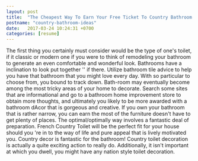 ```yaml
---
layout: post
title:  "The Cheapest Way To Earn Your Free Ticket To Country Bathroom Ideas"
postname: "country-bathroom-ideas"
date:   2017-03-24 10:24:31 +0700
categories: [resume]
---
```

The first thing you certainly must consider would be the type of one's toilet, if it classic or modern one if you were to think of remodeling your bathroom to generate an even comfortable and wonderful look. Bathrooms have a inclination to look put together '' if there. Utilize bathroom tile advice to help you have that bathroom that you might love every day. With so particular to choose from, you bound to track down. Bath-room may eventually become among the most tricky areas of your home to decorate. Search some sites that are informational and go to a bathroom home improvement store to obtain more thoughts, and ultimately you likely to be more awarded with a bathroom dAcor that is gorgeous and creative. If you own your bathroom that is rather narrow, you can earn the most of the furniture doesn't have to get plenty of places. The optimal/optimally way involves a fantastic deal of preparation. French Country Toilet will be the perfect fit for your house should you 're in to the way of life and pure appeal that is lively motivated you. Country decor is fantastic for the bathroom! Country toilet decoration is actually a quite exciting action to really do. Additionally, it isn't important at which you dwell, you might have any nation style toilet decoration.
